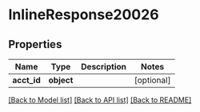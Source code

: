 # InlineResponse20026

## Properties
Name | Type | Description | Notes
------------ | ------------- | ------------- | -------------
**acct_id** | **object** |  | [optional] 

[[Back to Model list]](../README.md#documentation-for-models) [[Back to API list]](../README.md#documentation-for-api-endpoints) [[Back to README]](../README.md)


